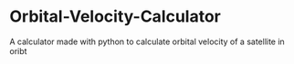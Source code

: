 # Orbital-Velocity-Calculator
A calculator made with python to calculate orbital velocity of a satellite in oribt
